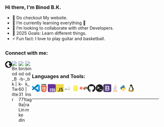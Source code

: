 ### Hi there, I'm Binod B.K. 

- 🔭 Do checkout My website.
- 🌱 I’m currently learning everything 🤣
- 👯 I’m looking to collaborate with other Developers.
- 🥅 2025 Goals: Learn different things.
- ⚡ Fun fact: I love to play guitar and basketball.

### Connect with me:

[<img align="left" alt="www.binodbk.tech" width="22px" src="https://raw.githubusercontent.com/iconic/open-iconic/master/svg/globe.svg" />][website]

[<img align="left" alt="Bnod_Bk | Twitter" width="22px" src="https://cdn.jsdelivr.net/npm/simple-icons@v3/icons/twitter.svg" />][twitter]
[<img align="left" alt="binod-b-k-60317719a| LinkedIn" width="22px" src="https://cdn.jsdelivr.net/npm/simple-icons@v3/icons/linkedin.svg" />][linkedin]
[<img align="left" alt="binod_bk_ | Instagram" width="22px" src="https://cdn.jsdelivr.net/npm/simple-icons@v3/icons/instagram.svg" />][instagram]

<br />

### Languages and Tools:

[<img align="left" alt="Visual Studio Code" width="26px" src="https://raw.githubusercontent.com/github/explore/80688e429a7d4ef2fca1e82350fe8e3517d3494d/topics/visual-studio-code/visual-studio-code.png" />][visual]
[<img align="left" alt="HTML5" width="26px" src="https://raw.githubusercontent.com/github/explore/80688e429a7d4ef2fca1e82350fe8e3517d3494d/topics/html/html.png" />][html]
[<img align="left" alt="CSS3" width="26px" src="https://raw.githubusercontent.com/github/explore/80688e429a7d4ef2fca1e82350fe8e3517d3494d/topics/css/css.png" />][css]

[<img align="left" alt="JavaScript" width="26px" src="https://raw.githubusercontent.com/github/explore/80688e429a7d4ef2fca1e82350fe8e3517d3494d/topics/javascript/javascript.png" />][javascript]

[<img align="left" alt="MySQL" width="26px" src="https://raw.githubusercontent.com/github/explore/80688e429a7d4ef2fca1e82350fe8e3517d3494d/topics/mysql/mysql.png" />][mysql]
[<img align="left" alt="MariaDB" width="26px" src="https://raw.githubusercontent.com/github/explore/285d19f261b6d469fd8a309dddb234371d7be462/topics/database/database.png" />][maria]
[<img align="left" alt="Git" width="26px" src="https://raw.githubusercontent.com/github/explore/80688e429a7d4ef2fca1e82350fe8e3517d3494d/topics/git/git.png" />][git]
[<img align="left" alt="GitHub" width="26px" src="https://raw.githubusercontent.com/github/explore/78df643247d429f6cc873026c0622819ad797942/topics/github/github.png" />][github]
[<img align="left" alt="Terminal" width="26px" src="https://raw.githubusercontent.com/github/explore/80688e429a7d4ef2fca1e82350fe8e3517d3494d/topics/terminal/terminal.png" />][terminal]

[<img align="left" alt="bootstrap" width="26px" src="https://raw.githubusercontent.com/github/explore/80688e429a7d4ef2fca1e82350fe8e3517d3494d/topics/bootstrap/bootstrap.png" />][bootstrap]

[<img align="left" alt="java" width="26px" src="https://raw.githubusercontent.com/github/explore/80688e429a7d4ef2fca1e82350fe8e3517d3494d/topics/java/java.png" />][java]

[<img align="left" alt="python" width="26px" src="https://raw.githubusercontent.com/github/explore/80688e429a7d4ef2fca1e82350fe8e3517d3494d/topics/python/python.png" />][python]

[<img align="left" alt="linux" width="26px" src="https://raw.githubusercontent.com/github/explore/80688e429a7d4ef2fca1e82350fe8e3517d3494d/topics/linux/linux.png" />][linux]

<br />
<br />

---
[website]: https://www.binodbk.tech
[twitter]: https://twitter.com/Bnod_Bk
[instagram]: https://www.instagram.com/binod_bk_/
[linkedin]: https://www.linkedin.com/in/binod-b-k-60317719a/
[visual]: https://code.visualstudio.com/
[html]: https://html.com/
[css]: https://developer.mozilla.org/en-US/docs/Web/CSS
[javascript]: https://www.javascript.com/
[maria]: https://mariadb.org/
[mysql]: https://www.mysql.com/
[git]: https://git-scm.com/
[github]: https://github.com/Binod-Bk/Binod-Bk
[terminal]: https://github.com/gnome-terminator/terminator
[java]: https://www.oracle.com/java/
[bootstrap]: https://getbootstrap.com/
[python]: https://www.python.org/
[linux]: https://www.linux.org/



